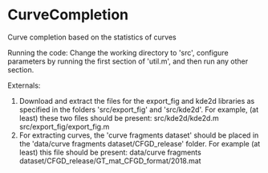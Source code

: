 # CurveCompletion
Curve completion based on the statistics of curves


Running the code:
Change the working directory to 'src', configure parameters by running the first section of 'util.m', and then run any other section.

Externals:
1. Download and extract the files for the export_fig and kde2d libraries as specified in the folders 'src/export_fig' and 'src/kde2d'. For example, (at least) these two files should be present:
src/kde2d/kde2d.m
src/export_fig/export_fig.m
2. For extracting curves, the 'curve fragments dataset' should be placed in the 'data/curve fragments dataset/CFGD_release' folder. For example (at least) this file should be present:
data/curve fragments dataset/CFGD_release/GT_mat_CFGD_format/2018.mat

